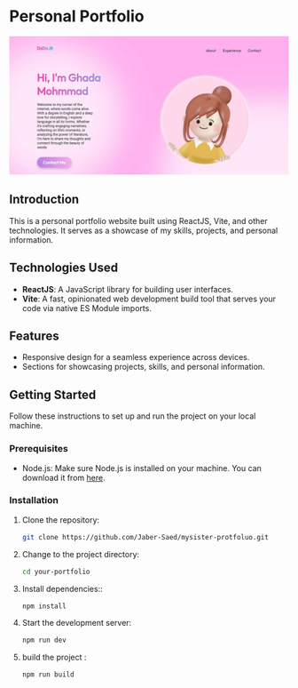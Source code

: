 # Personal Portfolio

![Portfolio Preview](/public/preview.webp)

## Introduction

This is a personal portfolio website built using ReactJS, Vite, and other technologies. It serves as a showcase of my skills, projects, and personal information.

## Technologies Used

- **ReactJS**: A JavaScript library for building user interfaces.
- **Vite**: A fast, opinionated web development build tool that serves your code via native ES Module imports.

## Features

- Responsive design for a seamless experience across devices.
- Sections for showcasing projects, skills, and personal information.

## Getting Started

Follow these instructions to set up and run the project on your local machine.

### Prerequisites

- Node.js: Make sure Node.js is installed on your machine. You can download it from [here](https://nodejs.org/).

### Installation

1. Clone the repository:

   ```bash
   git clone https://github.com/Jaber-Saed/mysister-protfoluo.git

2. Change to the project directory:

   ```bash
   cd your-portfolio


3. Install dependencies::

   ```bash
   npm install

4. Start the development server:

   ```bash
   npm run dev


5. build the project :

   ```bash
   npm run build
